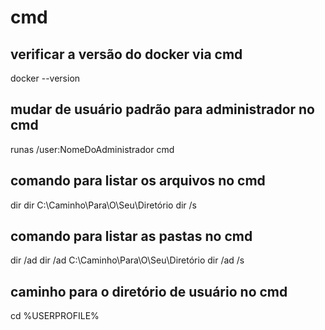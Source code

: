 # cmd
## verificar a versão do docker via cmd
docker --version
## mudar de usuário padrão para administrador no cmd
runas /user:NomeDoAdministrador cmd
## comando para listar os arquivos no cmd
dir
dir C:\Caminho\Para\O\Seu\Diretório
dir /s
## comando para listar as pastas no cmd
dir /ad
dir /ad C:\Caminho\Para\O\Seu\Diretório
dir /ad /s
## caminho para o diretório de usuário no cmd
cd %USERPROFILE%
## 
